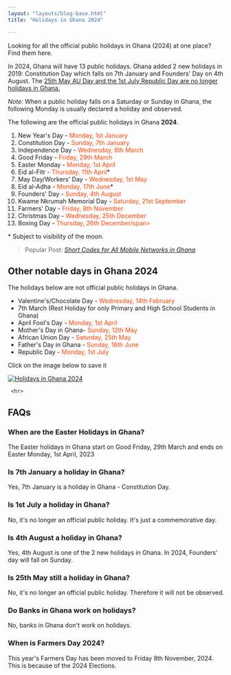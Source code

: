```yaml
---
layout: "layouts/blog-base.html"
title: "Holidays in Ghana 2024"

---
```

  <p>Looking for all the official public holidays in Ghana (2024) at one place? Find them here.</p>
      <p>In 2024, Ghana will have 13 public holidays. Ghana added 2 new holidays in 2019: Constitution 
        Day which falls on 7th January and Founders' Day on 4th August. The <a href="https://www.ghanaweb.com/GhanaHomePage/NewsArchive/Public-Holidays-Bill-passed-Minority-walks-out-again-728171" target="_blank" rel="noopener"> 25th May AU Day and the 1st July Republic Day 
        are no longer holidays in Ghana.</a></p>
      <p><em>Note:</em> When a public holiday falls on a Saturday or  Sunday in Ghana, 
       the following Monday is usually declared a holiday and observed.</p>
      <p>The following are the official public holidays in Ghana <strong>2024</strong>.</p>

  <ol>
       <li>New Year's Day - <span style="color:#ff4200">Monday, 1st January</span></li>
       <li>Constitution Day - <span style="color:#ff4200">Sunday, 7th January</span></li>
       <li>Independence Day - <span style="color:#ff4200">Wednesday, 6th March</span></li>
       <li>Good Friday - <span style="color:#ff4200">Friday, 29th March</span></li>
       <li>Easter Monday - <span style="color:#ff4200">Monday, 1st April</span></li>
       <li>Eid al-Fitr - <span style="color:#ff4200">Thursday, 11th April</span>*</li>
       <li>May Day/Workers' Day - <span style="color:#ff4200">Wednesday, 1st May</span></li>
       <li>Eid al-Adha - <span style="color:#ff4200">Monday, 17th June</span>*</li>
       <li>Founders' Day - <span style="color:#ff4200">Sunday, 4th August</span></li>
       <li>Kwame Nkrumah Memorial Day - <span style="color:#ff4200">Saturday, 21st September</span></li>
       <li>Farmers' Day - <span style="color:#ff4200">Friday, 8th November</span></li>
       <li>Christmas Day - <span style="color:#ff4200">Wednesday, 25th December</span></li>
       <li>Boxing Day - <span style="color:#ff4200">Thursday, 26th December/span></li>
     </ol>
     
  <p> * Subject to visibility of the moon.</p>


  <blockquote>Popular Post: <a href= "shortcodes-for-mobile-networks"><em>Short Codes for All Mobile Networks in Ghana</em></a>
     </blockquote>

<h2>Other notable days in Ghana 2024</h2>
     <p>The holidays below are not official public holidays in Ghana.</p>
     <ul>
      <li>Valentine's/Chocolate Day - <span style="color:#ff4200">Wednesday, 14th February</span></li>
      <li>7th March (Rest Holiday for only Primary and High School Students in Ghana)</li>
      <li>April Fool's Day - <span style="color:#ff4200">Monday, 1st April</span></li>
      <li>Mother's Day in Ghana- <span style="color:#ff4200">Sunday, 12th May</span></li> 
      <li>African Union Day - <span style="color:#ff4200">Saturday, 25th May</span></li>
      <li>Father's Day in Ghana - <span style="color:#ff4200">Sunday, 16th June</span></li>
      <li>Republic Day - <span style="color:#ff4200">Monday, 1st July</span></li>
     </ul>
     <p>Click on the image below to save it</p>
     <p><a href="/images/blogpics/holidays-2024.jpg" download= "Ghana Holidays 2024" rel= "noopener"> <img src= "/images/blogpics/holidays-ghana-2024.jpg" alt= "Holidays in Ghana 2024" class= "img-responsive center-block" title="Click to save holidays" loading="lazy"></a></p>
   
     <hr>

<h2>FAQs</h2>
      <h3>When are the Easter Holidays in Ghana?</h3>
      <p>The Easter holidays in Ghana start on Good Friday, 29th March and ends on Easter Monday, 1st April, 2023</p>  
      <h3>Is 7th January a holiday in Ghana?</h3>
      <p>Yes, 7th January is a holiday in Ghana - Constitution Day.</p>
      <h3>Is 1st July a holiday in Ghana?</h3>
      <p>No, it's no longer an official public holiday. It's just a commemorative day.</p>
      <h3>Is 4th August a holiday in Ghana?</h3>
      <p>Yes, 4th August is one of the 2 new holidays in Ghana. 
       In 2024, Founders' day will fall on Sunday.</p>
      <h3>Is 25th May still a holiday in Ghana?</h3>
      <p>No, it's no longer an official public holiday. Therefore it will not be observed.</p>
      <h3>Do Banks in Ghana work on holidays?</h3>
      <p>No, banks in Ghana don't work on holidays.</p>
      <h3>When is Farmers Day 2024?</h3>
      <p>This year's Farmers Day has been moved to Friday 8th November, 2024. This is because of the 2024 Elections.</p>
